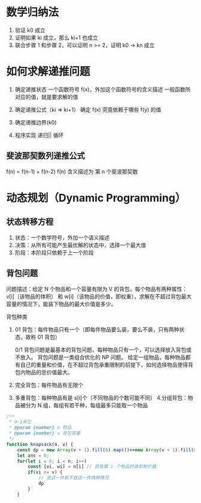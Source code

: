 # 数学归纳法

1. 验证 k0 成立
2. 证明如果 ki 成立，那么 ki+1 也成立
3. 联合步骤 1 和步骤 2，可以证明 n >= 2，证明 k0 -> kn 成立

# 如何求解递推问题

1. 确定递推状态
   一个函数符号 f(x)，外加这个函数符号的含义描述
   一般函数所对应的值，就是要求解的值
2. 确定递推公式（ki => ki+1）
   确定 f(x) 究竟依赖于哪些 f(y) 的值
3. 确定递推边界(k0)

4. 程序实现
   递归|| 循环

## 斐波那契数列递推公式

f(n) = f(n-1) + f(n-2)
f(n) 含义描述为 第 n 个斐波那契数

# 动态规划（Dynamic Programming）

## 状态转移方程

1.  状态：一个数学符号，外加一个语义描述
2.  决策：从所有可能产生最优解的状态中，选择一个最大值
3.  阶段：本阶段只依赖于上一个阶段

## 背包问题

问题描述：给定 N 个物品和一个容量有限为 V 的背包，每个物品有两种属性：v[i]（该物品的体积） 和 w[i]（该物品的价值，即权重），求解在不超过背包最大容量的情况下，能装下物品的最大价值是多少。

背包种类

1. 01 背包：每件物品只有一个（即每件物品要么装，要么不装，只有两种状态，故称 01 背包）

   0/1 背包问题是最基本的背包问题，每种物品只有一个，可以选择放入背包或不放入。
   背包问题是一类组合优化的 NP 问题。
   给定一组物品，每种物品都有自己的重量和价值，在不超过背包承重限制的前提下，如何选择物品使得背包内物品的总价值最大。

2. 完全背包：每件物品有无限个
3. 多重背包：每种物品有是 s[i]个（不同物品的个数可能不同） 4.分组背包：物品被分为 N 组，每组有若干种，每组最多只能取一个物品

```js
/**
 * 0-1背包
 * @param {number} n 物品
 * @param {number} v 背包容量
 */
function knapsack(n, v) {
    const dp = new Array(v + 1).fill(0).map(()=>new Array(v + 1).fill(0)) // 初始化 dp 数组,小标为背包容量
    let ans = 0;
    for(let i = 0; i < n; i++)
        const [vi, wi] = n[i] // 获取第 i 个物品的体积和价值
        if(vi <= v) {
            // 放这一件和不放这一件两种情况
            dp
        }
    }
```

